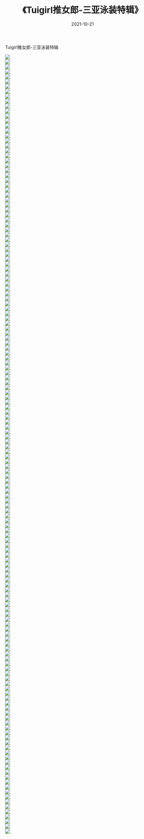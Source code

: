 ﻿---
layout: post
title:  《Tuigirl推女郎-三亚泳装特辑》
date:   2021-10-21
img: http://imgx.orgx.ga/漏D/网络美图/2021/Tuigirl推女郎-三亚泳装特辑/000.jpg
categories: [美女, 清纯, 唯美]
---

Tuigirl推女郎-三亚泳装特辑

  ![](http://imgx.orgx.ga/漏D/网络美图/2021/Tuigirl推女郎-三亚泳装特辑/001.jpg) <br> ![](http://imgx.orgx.ga/漏D/网络美图/2021/Tuigirl推女郎-三亚泳装特辑/002.jpg) <br> ![](http://imgx.orgx.ga/漏D/网络美图/2021/Tuigirl推女郎-三亚泳装特辑/003.jpg) <br> ![](http://imgx.orgx.ga/漏D/网络美图/2021/Tuigirl推女郎-三亚泳装特辑/004.jpg) <br> ![](http://imgx.orgx.ga/漏D/网络美图/2021/Tuigirl推女郎-三亚泳装特辑/005.jpg) <br> ![](http://imgx.orgx.ga/漏D/网络美图/2021/Tuigirl推女郎-三亚泳装特辑/006.jpg) <br> ![](http://imgx.orgx.ga/漏D/网络美图/2021/Tuigirl推女郎-三亚泳装特辑/007.jpg) <br> ![](http://imgx.orgx.ga/漏D/网络美图/2021/Tuigirl推女郎-三亚泳装特辑/008.jpg) <br> ![](http://imgx.orgx.ga/漏D/网络美图/2021/Tuigirl推女郎-三亚泳装特辑/009.jpg) <br> ![](http://imgx.orgx.ga/漏D/网络美图/2021/Tuigirl推女郎-三亚泳装特辑/010.jpg) <br> ![](http://imgx.orgx.ga/漏D/网络美图/2021/Tuigirl推女郎-三亚泳装特辑/011.jpg) <br> ![](http://imgx.orgx.ga/漏D/网络美图/2021/Tuigirl推女郎-三亚泳装特辑/012.jpg) <br> ![](http://imgx.orgx.ga/漏D/网络美图/2021/Tuigirl推女郎-三亚泳装特辑/013.jpg) <br> ![](http://imgx.orgx.ga/漏D/网络美图/2021/Tuigirl推女郎-三亚泳装特辑/014.jpg) <br> ![](http://imgx.orgx.ga/漏D/网络美图/2021/Tuigirl推女郎-三亚泳装特辑/015.jpg) <br> ![](http://imgx.orgx.ga/漏D/网络美图/2021/Tuigirl推女郎-三亚泳装特辑/016.jpg) <br> ![](http://imgx.orgx.ga/漏D/网络美图/2021/Tuigirl推女郎-三亚泳装特辑/017.jpg) <br> ![](http://imgx.orgx.ga/漏D/网络美图/2021/Tuigirl推女郎-三亚泳装特辑/018.jpg) <br> ![](http://imgx.orgx.ga/漏D/网络美图/2021/Tuigirl推女郎-三亚泳装特辑/019.jpg) <br> ![](http://imgx.orgx.ga/漏D/网络美图/2021/Tuigirl推女郎-三亚泳装特辑/020.jpg) <br> ![](http://imgx.orgx.ga/漏D/网络美图/2021/Tuigirl推女郎-三亚泳装特辑/021.jpg) <br> ![](http://imgx.orgx.ga/漏D/网络美图/2021/Tuigirl推女郎-三亚泳装特辑/022.jpg) <br> ![](http://imgx.orgx.ga/漏D/网络美图/2021/Tuigirl推女郎-三亚泳装特辑/023.jpg) <br> ![](http://imgx.orgx.ga/漏D/网络美图/2021/Tuigirl推女郎-三亚泳装特辑/024.jpg) <br> ![](http://imgx.orgx.ga/漏D/网络美图/2021/Tuigirl推女郎-三亚泳装特辑/025.jpg) <br> ![](http://imgx.orgx.ga/漏D/网络美图/2021/Tuigirl推女郎-三亚泳装特辑/026.jpg) <br> ![](http://imgx.orgx.ga/漏D/网络美图/2021/Tuigirl推女郎-三亚泳装特辑/027.jpg) <br> ![](http://imgx.orgx.ga/漏D/网络美图/2021/Tuigirl推女郎-三亚泳装特辑/028.jpg) <br> ![](http://imgx.orgx.ga/漏D/网络美图/2021/Tuigirl推女郎-三亚泳装特辑/029.jpg) <br> ![](http://imgx.orgx.ga/漏D/网络美图/2021/Tuigirl推女郎-三亚泳装特辑/030.jpg) <br> ![](http://imgx.orgx.ga/漏D/网络美图/2021/Tuigirl推女郎-三亚泳装特辑/031.jpg) <br> ![](http://imgx.orgx.ga/漏D/网络美图/2021/Tuigirl推女郎-三亚泳装特辑/032.jpg) <br> ![](http://imgx.orgx.ga/漏D/网络美图/2021/Tuigirl推女郎-三亚泳装特辑/033.jpg) <br> ![](http://imgx.orgx.ga/漏D/网络美图/2021/Tuigirl推女郎-三亚泳装特辑/034.jpg) <br> ![](http://imgx.orgx.ga/漏D/网络美图/2021/Tuigirl推女郎-三亚泳装特辑/035.jpg) <br> ![](http://imgx.orgx.ga/漏D/网络美图/2021/Tuigirl推女郎-三亚泳装特辑/036.jpg) <br> ![](http://imgx.orgx.ga/漏D/网络美图/2021/Tuigirl推女郎-三亚泳装特辑/037.jpg) <br> ![](http://imgx.orgx.ga/漏D/网络美图/2021/Tuigirl推女郎-三亚泳装特辑/038.jpg) <br> ![](http://imgx.orgx.ga/漏D/网络美图/2021/Tuigirl推女郎-三亚泳装特辑/039.jpg) <br> ![](http://imgx.orgx.ga/漏D/网络美图/2021/Tuigirl推女郎-三亚泳装特辑/040.jpg) <br> ![](http://imgx.orgx.ga/漏D/网络美图/2021/Tuigirl推女郎-三亚泳装特辑/041.jpg) <br> ![](http://imgx.orgx.ga/漏D/网络美图/2021/Tuigirl推女郎-三亚泳装特辑/042.jpg) <br> ![](http://imgx.orgx.ga/漏D/网络美图/2021/Tuigirl推女郎-三亚泳装特辑/043.jpg) <br> ![](http://imgx.orgx.ga/漏D/网络美图/2021/Tuigirl推女郎-三亚泳装特辑/044.jpg) <br> ![](http://imgx.orgx.ga/漏D/网络美图/2021/Tuigirl推女郎-三亚泳装特辑/045.jpg) <br> ![](http://imgx.orgx.ga/漏D/网络美图/2021/Tuigirl推女郎-三亚泳装特辑/046.jpg) <br> ![](http://imgx.orgx.ga/漏D/网络美图/2021/Tuigirl推女郎-三亚泳装特辑/047.jpg) <br> ![](http://imgx.orgx.ga/漏D/网络美图/2021/Tuigirl推女郎-三亚泳装特辑/048.jpg) <br> ![](http://imgx.orgx.ga/漏D/网络美图/2021/Tuigirl推女郎-三亚泳装特辑/049.jpg) <br> ![](http://imgx.orgx.ga/漏D/网络美图/2021/Tuigirl推女郎-三亚泳装特辑/050.jpg) <br> ![](http://imgx.orgx.ga/漏D/网络美图/2021/Tuigirl推女郎-三亚泳装特辑/051.jpg) <br> ![](http://imgx.orgx.ga/漏D/网络美图/2021/Tuigirl推女郎-三亚泳装特辑/052.jpg) <br> ![](http://imgx.orgx.ga/漏D/网络美图/2021/Tuigirl推女郎-三亚泳装特辑/053.jpg) <br> ![](http://imgx.orgx.ga/漏D/网络美图/2021/Tuigirl推女郎-三亚泳装特辑/054.jpg) <br> ![](http://imgx.orgx.ga/漏D/网络美图/2021/Tuigirl推女郎-三亚泳装特辑/055.jpg) <br> ![](http://imgx.orgx.ga/漏D/网络美图/2021/Tuigirl推女郎-三亚泳装特辑/056.jpg) <br> ![](http://imgx.orgx.ga/漏D/网络美图/2021/Tuigirl推女郎-三亚泳装特辑/057.jpg) <br> ![](http://imgx.orgx.ga/漏D/网络美图/2021/Tuigirl推女郎-三亚泳装特辑/058.jpg) <br> ![](http://imgx.orgx.ga/漏D/网络美图/2021/Tuigirl推女郎-三亚泳装特辑/059.jpg) <br> ![](http://imgx.orgx.ga/漏D/网络美图/2021/Tuigirl推女郎-三亚泳装特辑/060.jpg) <br> ![](http://imgx.orgx.ga/漏D/网络美图/2021/Tuigirl推女郎-三亚泳装特辑/061.jpg) <br> ![](http://imgx.orgx.ga/漏D/网络美图/2021/Tuigirl推女郎-三亚泳装特辑/062.jpg) <br> ![](http://imgx.orgx.ga/漏D/网络美图/2021/Tuigirl推女郎-三亚泳装特辑/063.jpg) <br> ![](http://imgx.orgx.ga/漏D/网络美图/2021/Tuigirl推女郎-三亚泳装特辑/064.jpg) <br> ![](http://imgx.orgx.ga/漏D/网络美图/2021/Tuigirl推女郎-三亚泳装特辑/065.jpg) <br> ![](http://imgx.orgx.ga/漏D/网络美图/2021/Tuigirl推女郎-三亚泳装特辑/066.jpg) <br> ![](http://imgx.orgx.ga/漏D/网络美图/2021/Tuigirl推女郎-三亚泳装特辑/067.jpg) <br> ![](http://imgx.orgx.ga/漏D/网络美图/2021/Tuigirl推女郎-三亚泳装特辑/068.jpg) <br> ![](http://imgx.orgx.ga/漏D/网络美图/2021/Tuigirl推女郎-三亚泳装特辑/069.jpg) <br> ![](http://imgx.orgx.ga/漏D/网络美图/2021/Tuigirl推女郎-三亚泳装特辑/070.jpg) <br> ![](http://imgx.orgx.ga/漏D/网络美图/2021/Tuigirl推女郎-三亚泳装特辑/071.jpg) <br> ![](http://imgx.orgx.ga/漏D/网络美图/2021/Tuigirl推女郎-三亚泳装特辑/072.jpg) <br> ![](http://imgx.orgx.ga/漏D/网络美图/2021/Tuigirl推女郎-三亚泳装特辑/073.jpg) <br> ![](http://imgx.orgx.ga/漏D/网络美图/2021/Tuigirl推女郎-三亚泳装特辑/074.jpg) <br> ![](http://imgx.orgx.ga/漏D/网络美图/2021/Tuigirl推女郎-三亚泳装特辑/075.jpg) <br> ![](http://imgx.orgx.ga/漏D/网络美图/2021/Tuigirl推女郎-三亚泳装特辑/076.jpg) <br> ![](http://imgx.orgx.ga/漏D/网络美图/2021/Tuigirl推女郎-三亚泳装特辑/077.jpg) <br> ![](http://imgx.orgx.ga/漏D/网络美图/2021/Tuigirl推女郎-三亚泳装特辑/078.jpg) <br> ![](http://imgx.orgx.ga/漏D/网络美图/2021/Tuigirl推女郎-三亚泳装特辑/079.jpg) <br> ![](http://imgx.orgx.ga/漏D/网络美图/2021/Tuigirl推女郎-三亚泳装特辑/080.jpg) <br> ![](http://imgx.orgx.ga/漏D/网络美图/2021/Tuigirl推女郎-三亚泳装特辑/081.jpg) <br> ![](http://imgx.orgx.ga/漏D/网络美图/2021/Tuigirl推女郎-三亚泳装特辑/082.jpg) <br> ![](http://imgx.orgx.ga/漏D/网络美图/2021/Tuigirl推女郎-三亚泳装特辑/083.jpg) <br> ![](http://imgx.orgx.ga/漏D/网络美图/2021/Tuigirl推女郎-三亚泳装特辑/084.jpg) <br> ![](http://imgx.orgx.ga/漏D/网络美图/2021/Tuigirl推女郎-三亚泳装特辑/085.jpg) <br> ![](http://imgx.orgx.ga/漏D/网络美图/2021/Tuigirl推女郎-三亚泳装特辑/086.jpg) <br> ![](http://imgx.orgx.ga/漏D/网络美图/2021/Tuigirl推女郎-三亚泳装特辑/087.jpg) <br> ![](http://imgx.orgx.ga/漏D/网络美图/2021/Tuigirl推女郎-三亚泳装特辑/088.jpg) <br> ![](http://imgx.orgx.ga/漏D/网络美图/2021/Tuigirl推女郎-三亚泳装特辑/089.jpg) <br> ![](http://imgx.orgx.ga/漏D/网络美图/2021/Tuigirl推女郎-三亚泳装特辑/090.jpg) <br> ![](http://imgx.orgx.ga/漏D/网络美图/2021/Tuigirl推女郎-三亚泳装特辑/091.jpg) <br> ![](http://imgx.orgx.ga/漏D/网络美图/2021/Tuigirl推女郎-三亚泳装特辑/092.jpg) <br> ![](http://imgx.orgx.ga/漏D/网络美图/2021/Tuigirl推女郎-三亚泳装特辑/093.jpg) <br> ![](http://imgx.orgx.ga/漏D/网络美图/2021/Tuigirl推女郎-三亚泳装特辑/094.jpg) <br> ![](http://imgx.orgx.ga/漏D/网络美图/2021/Tuigirl推女郎-三亚泳装特辑/095.jpg) <br> ![](http://imgx.orgx.ga/漏D/网络美图/2021/Tuigirl推女郎-三亚泳装特辑/096.jpg) <br> ![](http://imgx.orgx.ga/漏D/网络美图/2021/Tuigirl推女郎-三亚泳装特辑/097.jpg) <br> ![](http://imgx.orgx.ga/漏D/网络美图/2021/Tuigirl推女郎-三亚泳装特辑/098.jpg) <br> ![](http://imgx.orgx.ga/漏D/网络美图/2021/Tuigirl推女郎-三亚泳装特辑/099.jpg) <br> ![](http://imgx.orgx.ga/漏D/网络美图/2021/Tuigirl推女郎-三亚泳装特辑/100.jpg) <br> ![](http://imgx.orgx.ga/漏D/网络美图/2021/Tuigirl推女郎-三亚泳装特辑/101.jpg) <br> ![](http://imgx.orgx.ga/漏D/网络美图/2021/Tuigirl推女郎-三亚泳装特辑/102.jpg) <br> ![](http://imgx.orgx.ga/漏D/网络美图/2021/Tuigirl推女郎-三亚泳装特辑/103.jpg) <br> ![](http://imgx.orgx.ga/漏D/网络美图/2021/Tuigirl推女郎-三亚泳装特辑/104.jpg) <br> ![](http://imgx.orgx.ga/漏D/网络美图/2021/Tuigirl推女郎-三亚泳装特辑/105.jpg) <br> ![](http://imgx.orgx.ga/漏D/网络美图/2021/Tuigirl推女郎-三亚泳装特辑/106.jpg) <br> ![](http://imgx.orgx.ga/漏D/网络美图/2021/Tuigirl推女郎-三亚泳装特辑/107.jpg) <br> ![](http://imgx.orgx.ga/漏D/网络美图/2021/Tuigirl推女郎-三亚泳装特辑/108.jpg) <br> ![](http://imgx.orgx.ga/漏D/网络美图/2021/Tuigirl推女郎-三亚泳装特辑/109.jpg) <br> ![](http://imgx.orgx.ga/漏D/网络美图/2021/Tuigirl推女郎-三亚泳装特辑/110.jpg) <br> ![](http://imgx.orgx.ga/漏D/网络美图/2021/Tuigirl推女郎-三亚泳装特辑/111.jpg) <br> ![](http://imgx.orgx.ga/漏D/网络美图/2021/Tuigirl推女郎-三亚泳装特辑/112.jpg) <br> ![](http://imgx.orgx.ga/漏D/网络美图/2021/Tuigirl推女郎-三亚泳装特辑/113.jpg) <br> ![](http://imgx.orgx.ga/漏D/网络美图/2021/Tuigirl推女郎-三亚泳装特辑/114.jpg) <br> ![](http://imgx.orgx.ga/漏D/网络美图/2021/Tuigirl推女郎-三亚泳装特辑/115.jpg) <br> ![](http://imgx.orgx.ga/漏D/网络美图/2021/Tuigirl推女郎-三亚泳装特辑/116.jpg) <br> ![](http://imgx.orgx.ga/漏D/网络美图/2021/Tuigirl推女郎-三亚泳装特辑/117.jpg) <br> ![](http://imgx.orgx.ga/漏D/网络美图/2021/Tuigirl推女郎-三亚泳装特辑/118.jpg) <br> ![](http://imgx.orgx.ga/漏D/网络美图/2021/Tuigirl推女郎-三亚泳装特辑/119.jpg) <br> ![](http://imgx.orgx.ga/漏D/网络美图/2021/Tuigirl推女郎-三亚泳装特辑/120.jpg) <br> ![](http://imgx.orgx.ga/漏D/网络美图/2021/Tuigirl推女郎-三亚泳装特辑/121.jpg) <br> ![](http://imgx.orgx.ga/漏D/网络美图/2021/Tuigirl推女郎-三亚泳装特辑/122.jpg) <br> ![](http://imgx.orgx.ga/漏D/网络美图/2021/Tuigirl推女郎-三亚泳装特辑/123.jpg) <br> ![](http://imgx.orgx.ga/漏D/网络美图/2021/Tuigirl推女郎-三亚泳装特辑/124.jpg) <br> ![](http://imgx.orgx.ga/漏D/网络美图/2021/Tuigirl推女郎-三亚泳装特辑/125.jpg) <br> ![](http://imgx.orgx.ga/漏D/网络美图/2021/Tuigirl推女郎-三亚泳装特辑/126.jpg) <br> ![](http://imgx.orgx.ga/漏D/网络美图/2021/Tuigirl推女郎-三亚泳装特辑/127.jpg) <br> ![](http://imgx.orgx.ga/漏D/网络美图/2021/Tuigirl推女郎-三亚泳装特辑/128.jpg) <br> ![](http://imgx.orgx.ga/漏D/网络美图/2021/Tuigirl推女郎-三亚泳装特辑/129.jpg) <br> ![](http://imgx.orgx.ga/漏D/网络美图/2021/Tuigirl推女郎-三亚泳装特辑/130.jpg) <br> ![](http://imgx.orgx.ga/漏D/网络美图/2021/Tuigirl推女郎-三亚泳装特辑/131.jpg) <br> ![](http://imgx.orgx.ga/漏D/网络美图/2021/Tuigirl推女郎-三亚泳装特辑/132.jpg) <br> ![](http://imgx.orgx.ga/漏D/网络美图/2021/Tuigirl推女郎-三亚泳装特辑/133.jpg) <br> ![](http://imgx.orgx.ga/漏D/网络美图/2021/Tuigirl推女郎-三亚泳装特辑/134.jpg) <br> ![](http://imgx.orgx.ga/漏D/网络美图/2021/Tuigirl推女郎-三亚泳装特辑/135.jpg) <br> ![](http://imgx.orgx.ga/漏D/网络美图/2021/Tuigirl推女郎-三亚泳装特辑/136.jpg) <br> ![](http://imgx.orgx.ga/漏D/网络美图/2021/Tuigirl推女郎-三亚泳装特辑/137.jpg) <br> ![](http://imgx.orgx.ga/漏D/网络美图/2021/Tuigirl推女郎-三亚泳装特辑/138.jpg) <br> ![](http://imgx.orgx.ga/漏D/网络美图/2021/Tuigirl推女郎-三亚泳装特辑/139.jpg) <br> ![](http://imgx.orgx.ga/漏D/网络美图/2021/Tuigirl推女郎-三亚泳装特辑/140.jpg) <br> ![](http://imgx.orgx.ga/漏D/网络美图/2021/Tuigirl推女郎-三亚泳装特辑/141.jpg) <br> ![](http://imgx.orgx.ga/漏D/网络美图/2021/Tuigirl推女郎-三亚泳装特辑/142.jpg) <br> ![](http://imgx.orgx.ga/漏D/网络美图/2021/Tuigirl推女郎-三亚泳装特辑/143.jpg) <br> ![](http://imgx.orgx.ga/漏D/网络美图/2021/Tuigirl推女郎-三亚泳装特辑/144.jpg) <br> ![](http://imgx.orgx.ga/漏D/网络美图/2021/Tuigirl推女郎-三亚泳装特辑/145.jpg) <br> ![](http://imgx.orgx.ga/漏D/网络美图/2021/Tuigirl推女郎-三亚泳装特辑/146.jpg) <br> ![](http://imgx.orgx.ga/漏D/网络美图/2021/Tuigirl推女郎-三亚泳装特辑/147.jpg) <br> ![](http://imgx.orgx.ga/漏D/网络美图/2021/Tuigirl推女郎-三亚泳装特辑/148.jpg) <br> ![](http://imgx.orgx.ga/漏D/网络美图/2021/Tuigirl推女郎-三亚泳装特辑/149.jpg) <br> ![](http://imgx.orgx.ga/漏D/网络美图/2021/Tuigirl推女郎-三亚泳装特辑/150.jpg) <br> ![](http://imgx.orgx.ga/漏D/网络美图/2021/Tuigirl推女郎-三亚泳装特辑/151.jpg) <br> ![](http://imgx.orgx.ga/漏D/网络美图/2021/Tuigirl推女郎-三亚泳装特辑/152.jpg) <br> ![](http://imgx.orgx.ga/漏D/网络美图/2021/Tuigirl推女郎-三亚泳装特辑/153.jpg) <br> ![](http://imgx.orgx.ga/漏D/网络美图/2021/Tuigirl推女郎-三亚泳装特辑/154.jpg) <br> ![](http://imgx.orgx.ga/漏D/网络美图/2021/Tuigirl推女郎-三亚泳装特辑/155.jpg) <br> ![](http://imgx.orgx.ga/漏D/网络美图/2021/Tuigirl推女郎-三亚泳装特辑/156.jpg) <br> ![](http://imgx.orgx.ga/漏D/网络美图/2021/Tuigirl推女郎-三亚泳装特辑/157.jpg) <br> ![](http://imgx.orgx.ga/漏D/网络美图/2021/Tuigirl推女郎-三亚泳装特辑/158.jpg) <br>